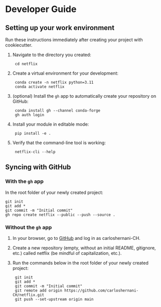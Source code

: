 # Developer Guide

## Setting up your work environment

Run these instructions immediately after creating your project with cookiecutter.

1. Navigate to the directory you created:

        cd netflix

2. Create a virtual environment for your development:

        conda create -n netflix python=3.11
        conda activate netflix

3. (optional) Install the `gh` app to automatically create your repository on GitHub:

        conda install gh --channel conda-forge
        gh auth login

4. Install your module in editable mode:

        pip install -e .

5. Verify that the command-line tool is working:

        netflix-cli --help

## Syncing with GitHub

### With the `gh` app

In the root folder of your newly created project:

    git init
    git add *
    git commit -m "Initial commit"
    gh repo create netflix --public --push --source .

### Without the `gh` app

1. In your browser, go to [GitHub](https://www.github.com) and log in as carloshernani-CH.
1. Create a new repository (empty, without an initial README, gitignore, etc.) called netflix (be mindful of capitalization, etc.).
1. Run the commands below in the root folder of your newly created project:

        git init
        git add *
        git commit -m "Initial commit"
        git remote add origin https://github.com/carloshernani-CH/netflix.git
        git push --set-upstream origin main
